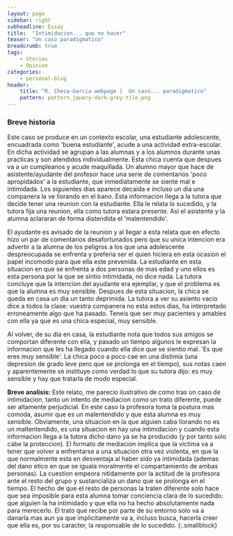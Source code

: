 ```yaml
---
layout: page
sidebar: right
subheadline: Essay
title:  "Intimidacion... que no hacer"
teaser: "Un caso paradigmatico"
breadcrumb: true
tags:
    - Stories
    - Opinion
categories:
    - personal-blog
header:
    title: "R. Checa-Garcia webpage |  Un caso... paradigmatico"
    pattern: pattern_jquery-dark-grey-tile.png
---
```


### Breve historia

Este caso se produce en un contexto escolar, una estudiante adolescente, encuadrada como
'buena estudiante', acude a una actividad extra-escolar. En dicha actividad se agrupan
a las alumnas y a los alumnos durante unas practicas y son atendidos individualmente. Esta chica cuenta que despues va
a un cumpleanos y acude maquillada. Un alumno mayor que hace de asistente/ayudante del profesor
 hace una serie de comentarios 'poco apropidados' a la estudiante, que inmediatamente se siente mal e
intimidada. Los siguientes dias aparece decaida e incluso un dia una companera la ve
llorando en el bano. Esta informacion llega a la tutora que decide tener una reunion con
la estudiante. Ella le relata lo sucedido, y la tutora fija una reunion, ella como tutora
estara presente. Asi el asistente y la alumna aclararan de forma distendida el
'malentendido'.

El ayudante es avisado de la reunion y al llegar a esta relata que en efecto hizo un par
de comentarios desafortunados pero que su unica intencion era advertir a la alumna de los
peligros a los que una adolescente despreocupada se enfrenta y preferia ser el quien
hiciera en esta ocasion el papel incomodo para que ella este prevenida. La estudiante en esta
situacion en que se enfrenta a dos personas de mas edad y uno ellos es esta persona por la que se
sintio intimidada, no dice nada. La tutora concluye que la intencion del ayudante era
ejemplar, y que el problema es que la alumna es muy sensible. Despues de esta situacion, la chica se queda en
casa un dia un tanto deprimida. La tutora a ver su asiento vacio dice a todos la clase:
vuestra companera no esta estos dias, ha interpretado erroneamente algo que
ha pasado. Teneis que ser muy pacientes y amables con ella ya que es una chica especial,
muy sensible.

Al volver, de su dia en casa, la estudiante nota que todos sus amigos se comportan
diferente con ella, y pasado un tiempo algunos le expresan la informacion que les ha llegado cuando ella
dice que se sientio mal. 'Es que eres muy sensible'.
La chica poco a poco cae en una distimia (una depresion de grado leve pero que se
prolonga en el tiempo), sus notas caen y aparentemente se instituye como verdad lo que su tutora
dijo: es muy sensible y hay que tratarla de modo especial.


**Breve analisis:**
Este relato, me parecio ilustrativo de como tras un caso de intimidacion, tanto un intento de mediacion como un trato diferente, puede ser altamente perjudicial. En este caso la profesora toma la postura mas comoda, asumir que es un malentendido y que esta alumna es muy sensible. Obviamente, una situacion en la que alguien caba llorando no es un maltentendido, es una situacion en hay una intimidacion y cuando esta informacion llega a la tutora dicho dano ya se ha producido (y por tanto solo cabe la proteccion). El formato de mediacion implica que la victima va a tener que volver a enfrentarse a una situacion otra vez violenta, en que la que normalmente esta en desventaja al haber sido ya intimidada (ademas del dano etico en que se iguala moralmente el compartamiento de ambas personas). La cuestion empeora nitidamente por la actitud de la profesora ante el resto del grupo y sustancializa un dano que se prolonga en el tiempo. El hecho de que el resto de personas la traten diferente solo hace que sea imposible para esta alumna tomar conciencia clara de lo sucedido: que alguien la ha intimidado y que ella no ha hecho absolutamente nada para merecerlo. El trato que recibe por parte de su entorno solo va a danarla mas aun ya que implicitamente va a, incluso busca, hacerla creer que ella es, por su caracter, la responsable de lo sucedido.
{:.smallblock}
